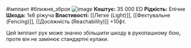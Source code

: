 #імплант #ближня_зброя
![image](https://static.wikia.nocookie.net/cyberpunk/images/1/17/Cw_arms_nanowires.png/revision/latest?cb=20210605120148)
**Коштує:** 35 000 ED
**Рідкість:** Епічне
**Шкода:** 1к6 ріжуча
**Властивості:** [[Легке (Light)]], [[Фехтувальне (Fencing)]], [[Досяжність (Reachability)]] +10фт.

Цей імплант рук може значно збільшити шкоду в рукопашному бою, проте він не замінює стандартні кулаки.